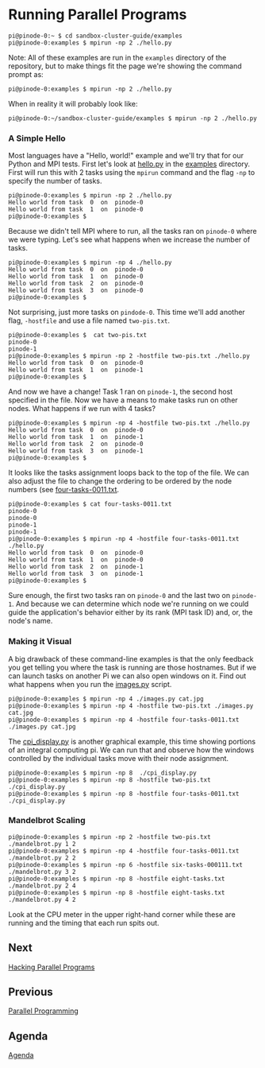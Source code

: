 # Running Parallel Programs

```
pi@pinode-0:~ $ cd sandbox-cluster-guide/examples
pi@pinode-0:examples $ mpirun -np 2 ./hello.py
```

Note: All of these examples are run in the `examples` directory of the
repository, but to make things fit the page we're showing the command
prompt as:

```
pi@pinode-0:examples $ mpirun -np 2 ./hello.py
```
When in reality it will probably look like:

```
pi@pinode-0:~/sandbox-cluster-guide/examples $ mpirun -np 2 ./hello.py
```

### A Simple Hello

Most languages have a "Hello, world!" example and we'll try that for our Python and MPI tests. First let's look at [hello.py](../examples/hello.py) in the [examples](../examples/) directory. First will run this with 2 tasks using the `mpirun` command and the flag `-np` to specify the number of tasks.

```
pi@pinode-0:examples $ mpirun -np 2 ./hello.py
Hello world from task  0  on  pinode-0
Hello world from task  1  on  pinode-0
pi@pinode-0:examples $
```

Because we didn't tell MPI where to run, all the tasks ran on `pinode-0` where we were typing. Let's see what happens when we increase the number of tasks.

```
pi@pinode-0:examples $ mpirun -np 4 ./hello.py
Hello world from task  0  on  pinode-0
Hello world from task  1  on  pinode-0
Hello world from task  2  on  pinode-0
Hello world from task  3  on  pinode-0
pi@pinode-0:examples $
```

Not surprising, just more tasks on `pindode-0`. This time we'll add another flag, `-hostfile` and use a file named `two-pis.txt`.

```
pi@pinode-0:examples $  cat two-pis.txt 
pinode-0
pinode-1
pi@pinode-0:examples $ mpirun -np 2 -hostfile two-pis.txt ./hello.py
Hello world from task  0  on  pinode-0
Hello world from task  1  on  pinode-1
pi@pinode-0:examples $
```

And now we have a change! Task 1 ran on `pinode-1`, the second host specified in the file. Now we have a means to make tasks run on other nodes. What happens if we run with 4 tasks?

```
pi@pinode-0:examples $ mpirun -np 4 -hostfile two-pis.txt ./hello.py
Hello world from task  0  on  pinode-0
Hello world from task  1  on  pinode-1
Hello world from task  2  on  pinode-0
Hello world from task  3  on  pinode-1
pi@pinode-0:examples $
```

It looks like the tasks assignment loops back to the top of the file. We can also adjust the file to change the ordering to be ordered by the node numbers (see [four-tasks-0011.txt](../examples/four-tasks-0011.txt).

```
pi@pinode-0:examples $ cat four-tasks-0011.txt
pinode-0
pinode-0
pinode-1
pinode-1
pi@pinode-0:examples $ mpirun -np 4 -hostfile four-tasks-0011.txt ./hello.py
Hello world from task  0  on  pinode-0
Hello world from task  1  on  pinode-0
Hello world from task  2  on  pinode-1
Hello world from task  3  on  pinode-1
pi@pinode-0:examples $
```

Sure enough, the first two tasks ran on `pinode-0` and the last two on `pinode-1`. And because we can determine which node we're running on we could guide the application's behavior either by its rank (MPI task ID) and, or, the node's name.

### Making it Visual

A big drawback of these command-line examples is that the only feedback you get telling you where the task is running are those hostnames. But if we can launch tasks on another Pi we can also open windows on it. Find out what happens when you run the [images.py](../examples/images.py) script.

```
pi@pinode-0:examples $ mpirun -np 4 ./images.py cat.jpg
pi@pinode-0:examples $ mpirun -np 4 -hostfile two-pis.txt ./images.py cat.jpg
pi@pinode-0:examples $ mpirun -np 4 -hostfile four-tasks-0011.txt ./images.py cat.jpg
```

The [cpi_display.py](../examples/cpi_display.py) is another graphical example, this time showing portions of an integral computing pi. We can run that and observe how the windows controlled by the individual tasks move with their node assignment.

```
pi@pinode-0:examples $ mpirun -np 8  ./cpi_display.py
pi@pinode-0:examples $ mpirun -np 8 -hostfile two-pis.txt ./cpi_display.py
pi@pinode-0:examples $ mpirun -np 8 -hostfile four-tasks-0011.txt ./cpi_display.py
```

### Mandelbrot Scaling

```
pi@pinode-0:examples $ mpirun -np 2 -hostfile two-pis.txt ./mandelbrot.py 1 2
pi@pinode-0:examples $ mpirun -np 4 -hostfile four-tasks-0011.txt ./mandelbrot.py 2 2
pi@pinode-0:examples $ mpirun -np 6 -hostfile six-tasks-000111.txt ./mandelbrot.py 3 2
pi@pinode-0:examples $ mpirun -np 8 -hostfile eight-tasks.txt ./mandelbrot.py 2 4
pi@pinode-0:examples $ mpirun -np 8 -hostfile eight-tasks.txt ./mandelbrot.py 4 2
```

Look at the CPU meter in the upper right-hand corner while these are
running and the timing that each run spits out.

## Next

[Hacking Parallel Programs](hacking.md)

## Previous

[Parallel Programming](parallel.md)

## Agenda

[Agenda](agenda.md)

